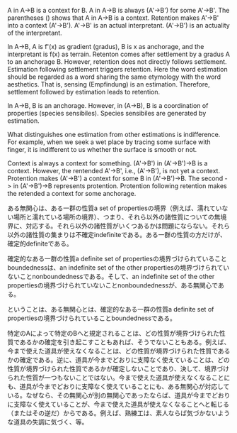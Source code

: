 A in A->B is a context for B. A in A->B is always (A'->B') for some A'->B'. The parentheses () shows that A in A->B is a context. Retention makes A'->B' into a context (A'->B'). A'->B' is an actual interpretant. (A'->B') is an actuality of the interpretant.

In A->B, A is f'(x) as gradient (gradus), B is x as anchorage, and the interpretant is f(x) as terrain. Retenton comes after settlement by a gradus A to an anchorage B. However, retention does not directly follows settlement. Estimation following settlement triggers retention. Here the word estimation should be regarded as a word sharing the same etymology with the word aesthetics. That is, sensing (Empfindung) is an estimation. Therefore, settlement followed by estimation leads to retention. 

In A->B, B is an anchorage. However, in (A->B), B is a coordination of properties (species sensibiles). Species sensibiles are generated by estimation.

What distinguishes one estimation from other estimations is indifference. For example, when we seek a wet place by tracing some surface with finger, it is indifferent to us whether the surface is smooth or not.

Context is always a context for something. (A'->B') in (A'->B')->B is a context. However, the rentended A'->B', i.e., (A'->B'), is not yet a context. Protention makes (A'->B') a context for some B in (A'->B')->B. The second -> in (A'->B')->B represents protention. Protention following retention makes the retended a context for some anchorage.

ある無関心は、ある一群の性質a set of propertiesの境界（例えば、濡れていない場所と濡れている場所の境界）、つまり、それら以外の諸性質についての無境界に、対応する。それら以外の諸性質がいくつあるかは問題にならない。それら以外の諸性質の集まりは不確定indefiniteである。ある一群の性質の方だけが、確定的definiteである。

確定的なある一群の性質a definite set of propertiesの境界づけられていることboundednessは、an indefinite set of the other propertiesの境界づけられていないことnonboundednessである。そして、an indefinite set of the other propertiesの境界づけられていないことnonboundednessが、ある無関心である。

ということは、ある無関心とは、確定的なある一群の性質a definite set of propertiesの境界づけられていることboundednessである。

特定のAによって特定のBへと規定されることは、どの性質が境界づけられた性質であるかの確定を引き起こすこともあれば、そうでないこともある。例えば、今まで使えた道具が使えなくなることは、どの性質が境界づけられた性質であるかの確定である。逆に、道具が今までどおりに支障なく使えていることは、どの性質が境界づけられた性質であるかが確定しないことであり、決して、境界づけられた性質が一つもないことではない。今まで使えた道具が使えなくなることにも、道具が今までどおりに支障なく使えていることにも、ある無関心が対応している。なぜなら、その無関心が別の無関心であったならば、道具が今までどおりに支障なく使えていることが、今まで使えた道具が使えなくなることへと転じる（またはその逆だ）からである。例えば、熟練工は、素人ならば気づかないような道具の失調に気づく、等。
